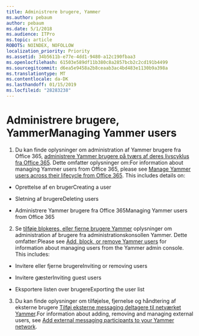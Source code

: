 ```yaml
---
title: Administrere brugere, Yammer
ms.author: pebaum
author: pebaum
ms.date: 5/1/2018
ms.audience: ITPro
ms.topic: article
ROBOTS: NOINDEX, NOFOLLOW
localization_priority: Priority
ms.assetid: 34b5611b-e77e-4dd1-9480-a12c190fbaa3
ms.openlocfilehash: 61503e589df11b380c8a2857bcb2c2cd191b4499
ms.sourcegitcommit: d6ea5e9458a2b8ceaab3ac4bd483e1130b9a398a
ms.translationtype: MT
ms.contentlocale: da-DK
ms.lasthandoff: 01/15/2019
ms.locfileid: "28283238"
---
```

# <a name="managing-yammer-users"></a><span data-ttu-id="474ed-102">Administrere brugere, Yammer</span><span class="sxs-lookup"><span data-stu-id="474ed-102">Managing Yammer users</span></span>

1. <span data-ttu-id="474ed-p101">Du kan finde oplysninger om administration af Yammer brugere fra Office 365, [administrere Yammer brugere på tværs af deres livscyklus fra Office 365](https://support.office.com/article/6c4c8fff-6444-404a-bffc-f9da0bcc3039). Dette omfatter oplysninger om:</span><span class="sxs-lookup"><span data-stu-id="474ed-p101">For information about managing Yammer users from Office 365, please see [Manage Yammer users across their lifecycle from Office 365](https://support.office.com/article/6c4c8fff-6444-404a-bffc-f9da0bcc3039). This includes details on:</span></span>
    
  - <span data-ttu-id="474ed-105">Oprettelse af en bruger</span><span class="sxs-lookup"><span data-stu-id="474ed-105">Creating a user</span></span>
    
  - <span data-ttu-id="474ed-106">Sletning af brugere</span><span class="sxs-lookup"><span data-stu-id="474ed-106">Deleting users</span></span>
    
  - <span data-ttu-id="474ed-107">Administrere Yammer brugere fra Office 365</span><span class="sxs-lookup"><span data-stu-id="474ed-107">Managing Yammer users from Office 365</span></span>
    
2. <span data-ttu-id="474ed-p102">Se [tilføje blokeres, eller fjerne brugere Yammer](http://alchemyportal.azurewebsites.net/Rule/ManageYammer%20users%20across%20their%20lifecycle%20from%20Office%20365) oplysninger om administration af brugere fra administrationskonsollen Yammer. Dette omfatter:</span><span class="sxs-lookup"><span data-stu-id="474ed-p102">Please see [Add, block, or remove Yammer users](http://alchemyportal.azurewebsites.net/Rule/ManageYammer%20users%20across%20their%20lifecycle%20from%20Office%20365) for information about managing users from the Yammer admin console. This includes:</span></span> 
    
  - <span data-ttu-id="474ed-110">Invitere eller fjerne brugere</span><span class="sxs-lookup"><span data-stu-id="474ed-110">Inviting or removing users</span></span>
    
  - <span data-ttu-id="474ed-111">Invitere gæster</span><span class="sxs-lookup"><span data-stu-id="474ed-111">Inviting guest users</span></span>
    
  - <span data-ttu-id="474ed-112">Eksportere listen over brugere</span><span class="sxs-lookup"><span data-stu-id="474ed-112">Exporting the user list</span></span>
    
3. <span data-ttu-id="474ed-113">Du kan finde oplysninger om tilføjelse, fjernelse og håndtering af eksterne brugere [Tilføj eksterne messaging deltagere til netværket Yammer](https://support.office.com/article/423653bb-86b2-4eac-9d7e-dca121f7c16c).</span><span class="sxs-lookup"><span data-stu-id="474ed-113">For information about adding, removing and managing external users, see [Add external messaging participants to your Yammer network](https://support.office.com/article/423653bb-86b2-4eac-9d7e-dca121f7c16c).</span></span>
    

